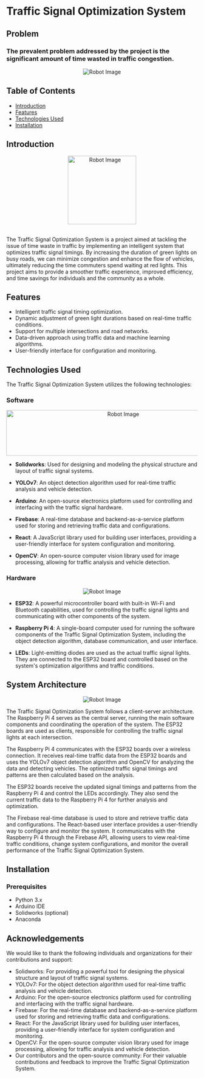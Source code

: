  
# Traffic Signal Optimization System

## Problem
### The prevalent problem addressed by the project is the significant amount of time wasted in traffic congestion.



<div align="center">
  <img src="https://github.com/TXWISSRX/Smart_Traffic_NRW/assets/119014917/ef6f4ea9-9860-4251-abf2-6cdd056bc739" alt="Robot Image">
</div>

## Table of Contents
- [Introduction](#introduction)
- [Features](#features)
- [Technologies Used](#technologies-used)
- [Installation](#installation)

## Introduction


<div align="center">
  <img src="https://github.com/TXWISSRX/Smart_Traffic_NRW/assets/119014917/f9233844-6638-4fb0-b6b0-d5384ccf3805" alt="Robot Image"  height="180">
</div>
<br>

The Traffic Signal Optimization System is a project aimed at tackling the issue of time waste in traffic by implementing an intelligent system that optimizes traffic signal timings. By increasing the duration of green lights on busy roads, we can minimize congestion and enhance the flow of vehicles, ultimately reducing the time commuters spend waiting at red lights. This project aims to provide a smoother traffic experience, improved efficiency, and time savings for individuals and the community as a whole.

## Features
- Intelligent traffic signal timing optimization.
- Dynamic adjustment of green light durations based on real-time traffic conditions.
- Support for multiple intersections and road networks.
- Data-driven approach using traffic data and machine learning algorithms.
- User-friendly interface for configuration and monitoring.

## Technologies Used
The Traffic Signal Optimization System utilizes the following technologies:

### Software


<div align="center">
  <img src="https://github.com/TXWISSRX/Smart_Traffic_NRW/assets/119014917/4bb66328-cdee-490a-84ba-e611507cd757" alt="Robot Image"  width="600" height="120">
</div>

- **Solidworks**: Used for designing and modeling the physical structure and layout of traffic signal systems.

- **YOLOv7**: An object detection algorithm used for real-time traffic analysis and vehicle detection.

- **Arduino**: An open-source electronics platform used for controlling and interfacing with the traffic signal hardware.

- **Firebase**: A real-time database and backend-as-a-service platform used for storing and retrieving traffic data and configurations.

- **React**: A JavaScript library used for building user interfaces, providing a user-friendly interface for system configuration and monitoring.

- **OpenCV**: An open-source computer vision library used for image processing, allowing for traffic analysis and vehicle detection.
### Hardware

<div align="center">
  <img src="https://github.com/TXWISSRX/Smart_Traffic_NRW/assets/119014917/0e446807-b53f-40e9-8862-88d6bce0a30c" alt="Robot Image">
</div>

- **ESP32**: A powerful microcontroller board with built-in Wi-Fi and Bluetooth capabilities, used for controlling the traffic signal lights and communicating with other components of the system.

- **Raspberry Pi 4**: A single-board computer used for running the software components of the Traffic Signal Optimization System, including the object detection algorithm, database communication, and user interface.

- **LEDs**: Light-emitting diodes are used as the actual traffic signal lights. They are connected to the ESP32 board and controlled based on the system's optimization algorithms and traffic conditions.

## System Architecture

<div align="center">
  <img src="https://github.com/TXWISSRX/Smart_Traffic_NRW/assets/119014917/ef6f4ea9-9860-4251-abf2-6cdd056bc739" alt="Robot Image">
</div>

The Traffic Signal Optimization System follows a client-server architecture. The Raspberry Pi 4 serves as the central server, running the main software components and coordinating the operation of the system. The ESP32 boards are used as clients, responsible for controlling the traffic signal lights at each intersection.

The Raspberry Pi 4 communicates with the ESP32 boards over a wireless connection. It receives real-time traffic data from the ESP32 boards and uses the YOLOv7 object detection algorithm and OpenCV for analyzing the data and detecting vehicles. The optimized traffic signal timings and patterns are then calculated based on the analysis.

The ESP32 boards receive the updated signal timings and patterns from the Raspberry Pi 4 and control the LEDs accordingly. They also send the current traffic data to the Raspberry Pi 4 for further analysis and optimization.

The Firebase real-time database is used to store and retrieve traffic data and configurations. The React-based user interface provides a user-friendly way to configure and monitor the system. It communicates with the Raspberry Pi 4 through the Firebase API, allowing users to view real-time traffic conditions, change system configurations, and monitor the overall performance of the Traffic Signal Optimization System.


## Installation
### Prerequisites
- Python 3.x
- Arduino IDE
- Solidworks (optional)
- Anaconda 


## Acknowledgements

We would like to thank the following individuals and organizations for their contributions and support:

- Solidworks: For providing a powerful tool for designing the physical structure and layout of traffic signal systems.
- YOLOv7: For the object detection algorithm used for real-time traffic analysis and vehicle detection.
- Arduino: For the open-source electronics platform used for controlling and interfacing with the traffic signal hardware.
- Firebase: For the real-time database and backend-as-a-service platform used for storing and retrieving traffic data and configurations.
- React: For the JavaScript library used for building user interfaces, providing a user-friendly interface for system configuration and monitoring.
- OpenCV: For the open-source computer vision library used for image processing, allowing for traffic analysis and vehicle detection.
- Our contributors and the open-source community: For their valuable contributions and feedback to improve the Traffic Signal Optimization System.
